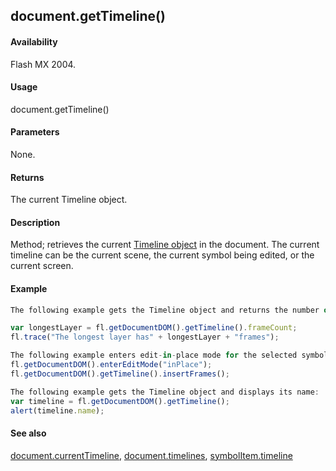 ## document.getTimeline()

#### Availability

Flash MX 2004.

#### Usage

document.getTimeline()

#### Parameters

None.

#### Returns

The current Timeline object.

#### Description

Method; retrieves the current [Timeline object](../Timeline_object/timeline_summary.md) in the document. The current timeline can be the current scene, the current symbol being edited, or the current screen.

#### Example

```javascript
The following example gets the Timeline object and returns the number of frames in the longest layer:

var longestLayer = fl.getDocumentDOM().getTimeline().frameCount; 
fl.trace("The longest layer has" + longestLayer + "frames");

The following example enters edit-in-place mode for the selected symbol on the Stage and inserts a frame on the symbol’s timeline.
fl.getDocumentDOM().enterEditMode("inPlace"); 
fl.getDocumentDOM().getTimeline().insertFrames();

The following example gets the Timeline object and displays its name:
var timeline = fl.getDocumentDOM().getTimeline(); 
alert(timeline.name);

```
#### See also

[document.currentTimeline](../Document_object/docume39.md), [document.timelines](../Document_object/docu5995.md), [symbolItem.timeline](../SymbolItem_object/symbolIt12.md)
